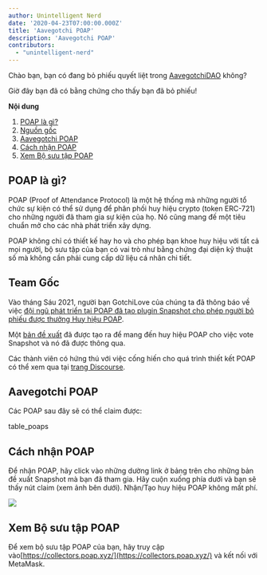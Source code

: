 ```yaml
---
author: Unintelligent Nerd
date: '2020-04-23T07:00:00.000Z'
title: 'Aavegotchi POAP'
description: 'Aavegotchi POAP'
contributors:
  - "unintelligent-nerd"
---
```


Chào bạn, bạn có đang bỏ phiếu quyết liệt trong [AavegotchiDAO](/dao) không?

Giờ đây bạn đã có bằng chứng cho thấy bạn đã bỏ phiếu!

<div class="contentsBox">

**Nội dung**

<ol>
<li><a href=#what-are-poaps->POAP là gì?</a></li>
<li><a href=#origins>Nguồn gốc</a></li>
<li><a href=#aavegotchi-poaps>Aavegotchi POAP</a></li>
<li><a href=#claiming-the-poaps>Cách nhận POAP</a></li>
<li><a href=#viewing-your-poap-collection>Xem Bộ sưu tập POAP</a></li>
</ol>

</div>

## POAP là gì?

POAP (Proof of Attendance Protocol) là một hệ thống mà những người tổ chức sự kiện có thể sử dụng để phân phối huy hiệu crypto (token ERC-721) cho những người đã tham gia sự kiện của họ. Nó cũng mang đế một tiêu chuẩn mở cho các nhà phát triển xây dựng.

POAP không chỉ có thiết kế hay ho và cho phép bạn khoe huy hiệu với tất cả mọi người, bộ sưu tập của bạn có vai trò như bằng chứng đại diện kỹ thuật số mà không cần phải cung cấp dữ liệu cá nhân chi tiết.

## Team Gốc

Vào tháng Sáu 2021, người bạn GotchiLove của chúng ta đã thông báo về việc [ đội ngũ phát triển tại POAP đã tạo plugin Snapshot cho phép người bỏ phiếu được thưởng Huy hiệu POAP](https://dao.aavegotchi.com/t/poap-plugin-for-snapshot-votes/1932).

Một [bản đề xuất](https://snapshot.org/#/aavegotchi.eth/proposal/0xd28d1927cbcee262fe8a4cd4c2363e5ac1c313e893caef40600c9c536817311e) đã được tạo ra để mang đến huy hiệu POAP cho việc vote Snapshot và nó đã được thông qua.

Các thành viên có hứng thú với việc cống hiến cho quá trình thiết kết POAP có thể xem qua tại [ trang Discourse](https://dao.aavegotchi.com/t/poap-design-process/2854).

## Aavegotchi POAP

Các POAP sau đây sẽ có thể claim được:

table_poaps

## Cách nhận POAP

Để nhận POAP, hãy click vào những dường link ở bảng trên cho những bản đề xuất Snapshot mà bạn đã tham gia. Hãy cuộn xuống phía dưới và bạn sẽ thấy nút claim (xem ảnh bên dưới). Nhận/Tạo huy hiệu POAP không mất phí.

<img src="/poap/claiming-poap.png" />

## Xem Bộ sưu tập POAP

Để xem bộ sưu tập POAP của bạn, hãy truy cập vào[https://collectors.poap.xyz/](https://collectors.poap.xyz/) và kết nối với MetaMask.
